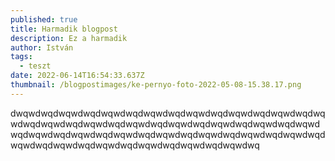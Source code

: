 ```yaml
---
published: true
title: Harmadik blogpost
description: Ez a harmadik
author: István
tags:
  - teszt
date: 2022-06-14T16:54:33.637Z
thumbnail: /blogpostimages/ke-pernyo-foto-2022-05-08-15.38.17.png
---
```

dwqwdwqdwqwdwqdwqwdwqdwqwdwqdwqwdwqdwqwdwqdwqwdwqdwqwdwqdwqwdwqdwqwdwqdwqwdwqdwqwdwqdwqwdwqdwqwdwqdwqwdwqdwqwdwqdwqwdwqdwqwdwqdwqwdwqdwqwdwqdwqwdwqdwqwdwqdwqwdwqdwqwdwqdwqwdwqdwqwdwqdwqwdwqdwqwdwq